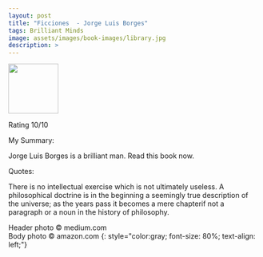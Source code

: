 ```yaml
---
layout: post
title: "Ficciones  - Jorge Luis Borges"
tags: Brilliant Minds
image: assets/images/book-images/library.jpg
description: >
---
```


<img src="https://images-na.ssl-images-amazon.com/images/I/51TwqcppKPL._SX325_BO1,204,203,200_.jpg" width="100">

Rating 10/10

My Summary:

Jorge Luis Borges is a brilliant man. Read this book now.

Quotes:

There is no intellectual exercise which is not ultimately useless. A philosophical doctrine is in the beginning a seemingly true description of the universe; as the years pass it becomes a mere chapterif not a paragraph or a noun in the history of philosophy.

Header photo &copy; medium.com<br>
Body photo &copy; amazon.com
{: style="color:gray; font-size: 80%; text-align: left;"}
